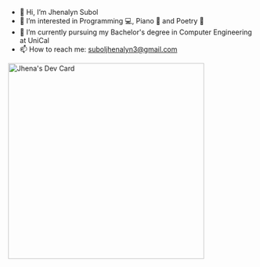 - 👋 Hi, I’m Jhenalyn Subol 
- 👀 I’m interested in Programming 💻, Piano 🎹 and Poetry 📝
- 🌱 I’m currently pursuing my Bachelor's degree in Computer Engineering at UniCal
- 📫 How to reach me: suboljhenalyn3@gmail.com

<a href="https://app.daily.dev/DailyDevTips"><img src="https://github.com/jhenals/rebelchris/blob/master/devcard.svg" width="400" alt="Jhena's Dev Card"/></a>

<!---
jhenals/jhenals is a ✨ special ✨ repository because its `README.md` (this file) appears on your GitHub profile.
You can click the Preview link to take a look at your changes.
--->
